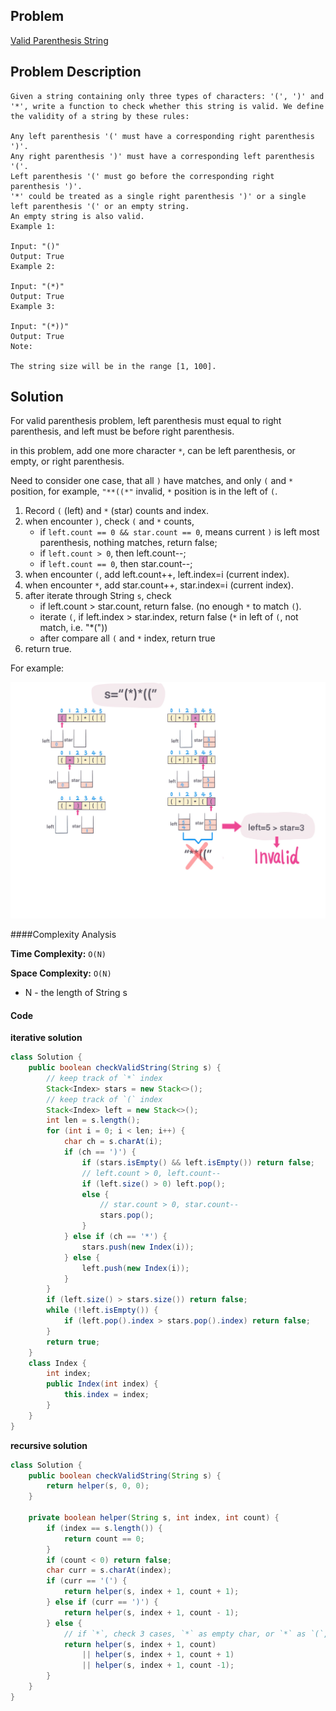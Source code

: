 ## Problem
[Valid Parenthesis String](https://leetcode.com/explore/challenge/card/30-day-leetcoding-challenge/530/week-3/3301/)

## Problem Description
```
Given a string containing only three types of characters: '(', ')' and '*', write a function to check whether this string is valid. We define the validity of a string by these rules:

Any left parenthesis '(' must have a corresponding right parenthesis ')'.
Any right parenthesis ')' must have a corresponding left parenthesis '('.
Left parenthesis '(' must go before the corresponding right parenthesis ')'.
'*' could be treated as a single right parenthesis ')' or a single left parenthesis '(' or an empty string.
An empty string is also valid.
Example 1:

Input: "()"
Output: True
Example 2:

Input: "(*)"
Output: True
Example 3:

Input: "(*))"
Output: True
Note:

The string size will be in the range [1, 100].
```

## Solution
For valid parenthesis problem, left parenthesis must equal to right parenthesis, and left must be before right parenthesis.

in this problem, add one more character `*`, can be left parenthesis, or empty, or right parenthesis. 

Need to consider one case, that all `)` have matches, and only `(` and `*` position, for example, `"**((*"` invalid, `*` position is in the left of `(`.

1. Record `(` (left) and `*` (star) counts and index.
2. when encounter `)`, check `(` and `*` counts, 
    - if `left.count == 0 && star.count == 0`, means current `)` is left most parenthesis,
    nothing matches, return false;
    - if `left.count > 0`, then left.count--;
    - if `left.count == 0`, then star.count--;
3. when encounter `(`, add left.count++, left.index=i (current index).
4. when encounter `*`, add star.count++, star.index=i (current index).
5. after iterate through String `s`, check
    - if left.count > star.count, return false. (no enough `*` to match `(`).
    - iterate `(`, if left.index > star.index, return false (`*` in left of `(`, not match, i.e. "*("))
    - after compare all `(` and `*` index, return true
6. return true.


For example: 

![Valid Parenthesis String](../../assets/leetcode/valid-parenthesis-string.png)

####Complexity Analysis

**Time Complexity:** `O(N)`

**Space Complexity:** `O(N)`

- N - the length of String s

#### Code

**iterative solution**

```java
class Solution {
    public boolean checkValidString(String s) {
        // keep track of `*` index
        Stack<Index> stars = new Stack<>();
        // keep track of `(` index
        Stack<Index> left = new Stack<>();
        int len = s.length();
        for (int i = 0; i < len; i++) {
            char ch = s.charAt(i);
            if (ch == ')') {
                if (stars.isEmpty() && left.isEmpty()) return false;
                // left.count > 0, left.count--
                if (left.size() > 0) left.pop(); 
                else {
                    // star.count > 0, star.count--
                    stars.pop();
                }
            } else if (ch == '*') {
                stars.push(new Index(i));
            } else {
                left.push(new Index(i));
            }
        }
        if (left.size() > stars.size()) return false;
        while (!left.isEmpty()) {
            if (left.pop().index > stars.pop().index) return false;
        }
        return true;
    }
    class Index {
        int index;
        public Index(int index) {
            this.index = index;
        }
    }
}
```

**recursive solution**

```java
class Solution {
    public boolean checkValidString(String s) {
        return helper(s, 0, 0);
    }
    
    private boolean helper(String s, int index, int count) {
        if (index == s.length()) {
            return count == 0;
        }
        if (count < 0) return false;
        char curr = s.charAt(index);
        if (curr == '(') {
            return helper(s, index + 1, count + 1);
        } else if (curr == ')') {
            return helper(s, index + 1, count - 1);
        } else {
            // if `*`, check 3 cases, `*` as empty char, or `*` as `(`, or `*` as `)`
            return helper(s, index + 1, count)
                || helper(s, index + 1, count + 1)
                || helper(s, index + 1, count -1);
        }
    }
}
```
                                                                                                                                                                                                                                                                                                                                                                                                                                                                                                                                                                                                                                                                                                                                                                                                                                                                                                                                                                                                                                                                                                                                                                                                                                            